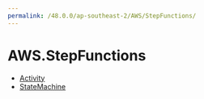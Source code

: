 ```yaml
---
permalink: /48.0.0/ap-southeast-2/AWS/StepFunctions/
---
```


# AWS.StepFunctions



* [Activity](Activity.md)
* [StateMachine](StateMachine.md)